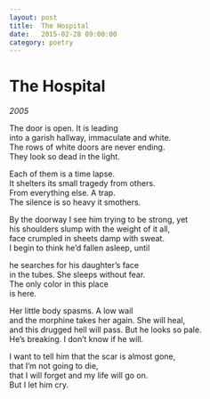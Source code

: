 ```yaml
---
layout: post
title:  The Hospital
date:   2015-02-28 09:00:00
category: poetry
---
```

<h1>The Hospital</h1>


*2005*

The door is open. It is leading  
into a garish hallway, immaculate and white.  
The rows of white doors are never ending.  
They look so dead in the light.

Each of them is a time lapse.  
It shelters its small tragedy from others.  
From everything else. A trap.  
The silence is so heavy it smothers.

By the doorway I see him trying to be strong, yet  
his shoulders slump with the weight of it all,  
face crumpled in sheets damp with sweat.  
I begin to think he’d fallen asleep, until

he searches for his daughter’s face  
in the tubes. She sleeps without fear.  
The only color in this place  
is here.

Her little body spasms. A low wail  
and the morphine takes her again. She will heal,  
and this drugged hell will pass. But he looks so pale.  
He’s breaking. I don’t know if he will.

I want to tell him that the scar is almost gone,  
that I’m not going to die,  
that I will forget and my life will go on.  
But I let him cry.

